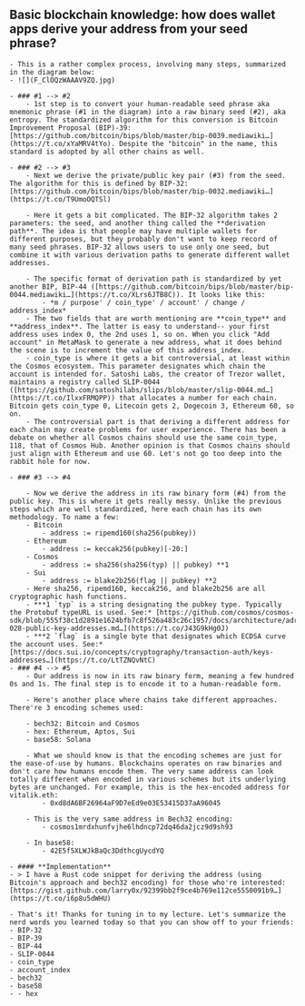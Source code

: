 ## **Basic blockchain knowledge: how does wallet apps derive your address from your seed phrase?**
    - This is a rather complex process, involving many steps, summarized in the diagram below:
    - ![](F_ClOQzWAAAV9ZQ.jpg)

    - ### #1 --> #2
        - 1st step is to convert your human-readable seed phrase aka mnemonic phrase (#1 in the diagram) into a raw binary seed (#2), aka entropy. The standardized algorithm for this conversion is Bitcoin Improvement Proposal (BIP)-39: [https://github.com/bitcoin/bips/blob/master/bip-0039.mediawiki…](https://t.co/xYaMRV4tYo). Despite the "bitcoin" in the name, this standard is adopted by all other chains as well.

    - ### #2 --> #3
        - Next we derive the private/public key pair (#3) from the seed. The algorithm for this is defined by BIP-32: [https://github.com/bitcoin/bips/blob/master/bip-0032.mediawiki…](https://t.co/T9UmoOQTSl)

        - Here it gets a bit complicated. The BIP-32 algorithm takes 2 parameters: the seed, and another thing called the **derivation path**. The idea is that people may have multiple wallets for different purposes, but they probably don't want to keep record of many seed phrases. BIP-32 allows users to use only one seed, but combine it with various derivation paths to generate different wallet addresses.

        - The specific format of derivation path is standardized by yet another BIP, BIP-44 ([https://github.com/bitcoin/bips/blob/master/bip-0044.mediawiki…](https://t.co/XLrs6JTB8C)). It looks like this:
            - *m / purpose' / coin_type' / account' / change / address_index*
        - The two fields that are worth mentioning are **coin_type** and **address_index**. The latter is easy to understand-- your first address uses index 0, the 2nd uses 1, so on. When you click "Add account" in MetaMask to generate a new address, what it does behind the scene is to increment the value of this address_index.
        - coin_type is where it gets a bit controversial, at least within the Cosmos ecosystem. This parameter designates which chain the account is intended for. Satoshi Labs, the creator of Trezor wallet, maintains a registry called SLIP-0044 ([https://github.com/satoshilabs/slips/blob/master/slip-0044.md…](https://t.co/IlxxFRMQPP)) that allocates a number for each chain. Bitcoin gets coin_type 0, Litecoin gets 2, Dogecoin 3, Ethereum 60, so on.
        - The controversial part is that deriving a different address for each chain may create problems for user experience. There has been a debate on whether all Cosmos chains should use the same coin_type, 118, that of Cosmos Hub. Another opinion is that Cosmos chains should just align with Ethereum and use 60. Let's not go too deep into the rabbit hole for now.

    - ### #3 --> #4

        - Now we derive the address in its raw binary form (#4) from the public key. This is where it gets really messy. Unlike the previous steps which are well standardized, here each chain has its own methodology. To name a few:
        - Bitcoin
            - address := ripemd160(sha256(pubkey))
        - Ethereum
            - address := keccak256(pubkey)[-20:]
        - Cosmos
            - address := sha256(sha256(typ) || pubkey) **1
        - Sui
            - address := blake2b256(flag || pubkey) **2
        - Here sha256, ripemd160, keccak256, and blake2b256 are all cryptographic hash functions.
        - ***1 `typ` is a string designating the pubkey type. Typically the Protobuf typeURL is used. See:* [https://github.com/cosmos/cosmos-sdk/blob/555f38c1d2891e1624bfb7c8f526a483c26c1957/docs/architecture/adr-028-public-key-addresses.md…](https://t.co/J43G9kHg0J)
        - ***2 `flag` is a single byte that designates which ECDSA curve the account uses. See:* [https://docs.sui.io/concepts/cryptography/transaction-auth/keys-addresses…](https://t.co/LtTZNQvNtC)
    - ### #4 --> #5
        - Our address is now in its raw binary form, meaning a few hundred 0s and 1s. The final step is to encode it to a human-readable form.

        - Here's another place where chains take different approaches. There're 3 encoding schemes used:

        - bech32: Bitcoin and Cosmos
        - hex: Ethereum, Aptos, Sui
        - base58: Solana

        - What we should know is that the encoding schemes are just for the ease-of-use by humans. Blockchains operates on raw binaries and don't care how humans encode them. The very same address can look totally different when encoded in various schemes but its underlying bytes are unchanged. For example, this is the hex-encoded address for vitalik.eth:
            - 0xd8dA6BF26964aF9D7eEd9e03E53415D37aA96045

        - This is the very same address in Bech32 encoding:
            - cosmos1mrdxhunfvjhe6lhdncp72dq46da2jcz9d9sh93

        - In base58:
            - 42E5f5XLWJkBaQc3DdthcgUycdYQ

    - #### **Implementation**
    - > I have a Rust code snippet for deriving the address (using Bitcoin's approach and bech32 encoding) for those who're interested: [https://gist.github.com/larry0x/92399bb2f9ce4b769e112ce5550091b9…](https://t.co/i6p8u5dWHU)

    - That's it! Thanks for tuning in to my lecture. Let's summarize the nerd words you learned today so that you can show off to your friends:
    - BIP-32
    - BIP-39
    - BIP-44
    - SLIP-0044
    - coin_type
    - account_index
    - bech32
    - base58
    - - hex

